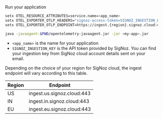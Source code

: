 Run your application

```bash
setx OTEL_RESOURCE_ATTRIBUTES=service.name=<app_name> 
setx OTEL_EXPORTER_OTLP_HEADERS="signoz-access-token=SIGNOZ_INGESTION_KEY" 
setx OTEL_EXPORTER_OTLP_ENDPOINT=https://ingest.{region}.signoz.cloud:443 
```

```bash
java -javaagent:$PWD/opentelemetry-javaagent.jar -jar <my-app>.jar
```

- `<app_name>` is the name for your application
- `SIGNOZ_INGESTION_KEY` is the API token provided by SigNoz. You can find your ingestion key from SigNoz cloud account details sent on your email.

Depending on the choice of your region for SigNoz cloud, the ingest endpoint will vary according to this table.

| Region | Endpoint |
| --- | --- |
| US |	ingest.us.signoz.cloud:443 |
| IN |	ingest.in.signoz.cloud:443 |
| EU | ingest.eu.signoz.cloud:443 |
